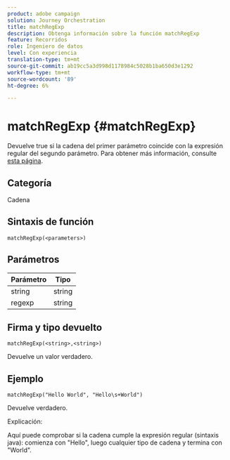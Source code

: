 ```yaml
---
product: adobe campaign
solution: Journey Orchestration
title: matchRegExp
description: Obtenga información sobre la función matchRegExp
feature: Recorridos
role: Ingeniero de datos
level: Con experiencia
translation-type: tm+mt
source-git-commit: ab19cc5a3d998d1178984c5028b1ba650d3e1292
workflow-type: tm+mt
source-wordcount: '89'
ht-degree: 6%

---
```



# matchRegExp {#matchRegExp}

Devuelve true si la cadena del primer parámetro coincide con la expresión regular del segundo parámetro. Para obtener más información, consulte [esta página](https://docs.oracle.com/javase/7/docs/api/java/util/regex/Pattern.html).

## Categoría

Cadena

## Sintaxis de función

`matchRegExp(<parameters>)`

## Parámetros

| Parámetro | Tipo |
|--- |--- |
| string | string |
| regexp | string |

## Firma y tipo devuelto

`matchRegExp(<string>,<string>)`

Devuelve un valor verdadero.

## Ejemplo

`matchRegExp("Hello World", "Hello\s+World")`

Devuelve verdadero.

Explicación:

Aquí puede comprobar si la cadena cumple la expresión regular (sintaxis java): comienza con &quot;Hello&quot;, luego cualquier tipo de cadena y termina con &quot;World&quot;.
